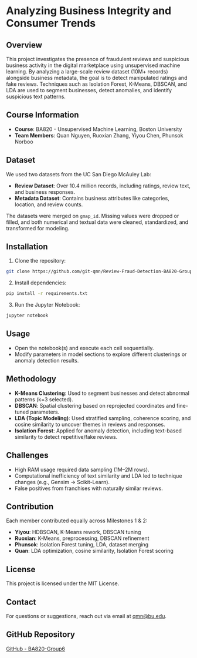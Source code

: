# Analyzing Business Integrity and Consumer Trends

## Overview
This project investigates the presence of fraudulent reviews and suspicious business activity in the digital marketplace using unsupervised machine learning. By analyzing a large-scale review dataset (10M+ records) alongside business metadata, the goal is to detect manipulated ratings and fake reviews. Techniques such as Isolation Forest, K-Means, DBSCAN, and LDA are used to segment businesses, detect anomalies, and identify suspicious text patterns.

## Course Information
- **Course**: BA820 - Unsupervised Machine Learning, Boston University  
- **Team Members**: Quan Nguyen, Ruoxian Zhang, Yiyou Chen, Phunsok Norboo

## Dataset
We used two datasets from the UC San Diego McAuley Lab:
- **Review Dataset**: Over 10.4 million records, including ratings, review text, and business responses.
- **Metadata Dataset**: Contains business attributes like categories, location, and review counts.

The datasets were merged on `gmap_id`. Missing values were dropped or filled, and both numerical and textual data were cleaned, standardized, and transformed for modeling.

## Installation
1. Clone the repository:
```bash
git clone https://github.com/git-qmn/Review-Fraud-Detection-BA820-Group6.git
```
2. Install dependencies:
```bash
pip install -r requirements.txt
```
3. Run the Jupyter Notebook:
```bash
jupyter notebook
```

## Usage
- Open the notebook(s) and execute each cell sequentially.
- Modify parameters in model sections to explore different clusterings or anomaly detection results.

## Methodology
- **K-Means Clustering**: Used to segment businesses and detect abnormal patterns (k=3 selected).
- **DBSCAN**: Spatial clustering based on reprojected coordinates and fine-tuned parameters.
- **LDA (Topic Modeling)**: Used stratified sampling, coherence scoring, and cosine similarity to uncover themes in reviews and responses.
- **Isolation Forest**: Applied for anomaly detection, including text-based similarity to detect repetitive/fake reviews.

## Challenges
- High RAM usage required data sampling (1M–2M rows).
- Computational inefficiency of text similarity and LDA led to technique changes (e.g., Gensim → Scikit-Learn).
- False positives from franchises with naturally similar reviews.

## Contribution
Each member contributed equally across Milestones 1 & 2:
- **Yiyou**: HDBSCAN, K-Means rework, DBSCAN tuning
- **Ruoxian**: K-Means, preprocessing, DBSCAN refinement
- **Phunsok**: Isolation Forest tuning, LDA, dataset merging
- **Quan**: LDA optimization, cosine similarity, Isolation Forest scoring

## License
This project is licensed under the MIT License.

## Contact
For questions or suggestions, reach out via email at [qmn@bu.edu](mailto:qmn@bu.edu).

## GitHub Repository
[GitHub - BA820-Group6](https://github.com/yycyy0722/BA820-Group6/tree/main)

